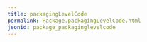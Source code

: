 ```yaml
---
title: packagingLevelCode
permalink: Package.packagingLevelCode.html
jsonid: package_packaginglevelcode
---
```

